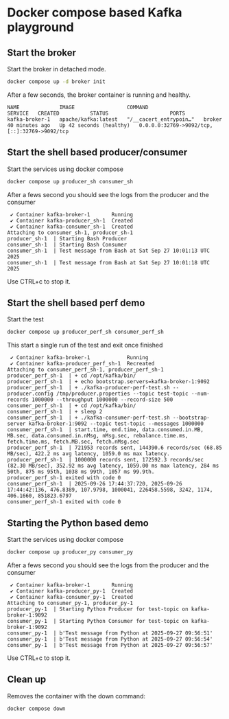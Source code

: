 # Docker compose based Kafka playground

## Start the broker

Start the broker in detached mode.

```sh
docker compose up -d broker init
```

After a few seconds, the broker container is running and healthy.

```text
NAME             IMAGE                 COMMAND                  SERVICE   CREATED          STATUS                    PORTS
kafka-broker-1   apache/kafka:latest   "/__cacert_entrypoin…"   broker    40 minutes ago   Up 42 seconds (healthy)   0.0.0.0:32769->9092/tcp, [::]:32769->9092/tcp
```

## Start the shell based producer/consumer

Start the services using docker compose

```sh
docker compose up producer_sh consumer_sh
```

After a fews second you should see the logs from the producer and the consumer

```text
 ✔ Container kafka-broker-1       Running
 ✔ Container kafka-producer_sh-1  Created
 ✔ Container kafka-consumer_sh-1  Created
Attaching to consumer_sh-1, producer_sh-1
producer_sh-1  | Starting Bash Producer
consumer_sh-1  | Starting Bash Consumer
consumer_sh-1  | Test message from Bash at Sat Sep 27 10:01:13 UTC 2025
consumer_sh-1  | Test message from Bash at Sat Sep 27 10:01:18 UTC 2025
```

Use CTRL+c to stop it.

## Start the shell based perf demo

Start the test

```sh
docker compose up producer_perf_sh consumer_perf_sh
```

This start a single run of the test and exit once finished

```text
 ✔ Container kafka-broker-1            Running
 ✔ Container kafka-producer_perf_sh-1  Recreated
Attaching to consumer_perf_sh-1, producer_perf_sh-1
producer_perf_sh-1  | + cd /opt/kafka/bin/
producer_perf_sh-1  | + echo bootstrap.servers=kafka-broker-1:9092
producer_perf_sh-1  | + ./kafka-producer-perf-test.sh --producer.config /tmp/producer.properties --topic test-topic --num-records 1000000 --throughput 1000000 --record-size 500
consumer_perf_sh-1  | + cd /opt/kafka/bin/
consumer_perf_sh-1  | + sleep 2
consumer_perf_sh-1  | + ./kafka-consumer-perf-test.sh --bootstrap-server kafka-broker-1:9092 --topic test-topic --messages 1000000
consumer_perf_sh-1  | start.time, end.time, data.consumed.in.MB, MB.sec, data.consumed.in.nMsg, nMsg.sec, rebalance.time.ms, fetch.time.ms, fetch.MB.sec, fetch.nMsg.sec
producer_perf_sh-1  | 721953 records sent, 144390.6 records/sec (68.85 MB/sec), 422.2 ms avg latency, 1059.0 ms max latency.
producer_perf_sh-1  | 1000000 records sent, 172592.3 records/sec (82.30 MB/sec), 352.92 ms avg latency, 1059.00 ms max latency, 284 ms 50th, 875 ms 95th, 1038 ms 99th, 1057 ms 99.9th.
producer_perf_sh-1 exited with code 0
consumer_perf_sh-1  | 2025-09-26 17:44:37:720, 2025-09-26 17:44:42:136, 476.8389, 107.9798, 1000041, 226458.5598, 3242, 1174, 406.1660, 851823.6797
consumer_perf_sh-1 exited with code 0
```

## Starting the Python based demo

Start the services using docker compose

```sh
docker compose up producer_py consumer_py
```

After a fews second you should see the logs from the producer and the consumer

```text
 ✔ Container kafka-broker-1       Running
 ✔ Container kafka-producer_py-1  Created
 ✔ Container kafka-consumer_py-1  Created
Attaching to consumer_py-1, producer_py-1
producer_py-1  | Starting Python Producer for test-topic on kafka-broker-1:9092
consumer_py-1  | Starting Python Consumer for test-topic on kafka-broker-1:9092
consumer_py-1  | b'Test message from Python at 2025-09-27 09:56:51'
consumer_py-1  | b'Test message from Python at 2025-09-27 09:56:54'
consumer_py-1  | b'Test message from Python at 2025-09-27 09:56:57'
```

Use CTRL+c to stop it.

## Clean up

Removes the container with the down command:

```sh
docker compose down
```
